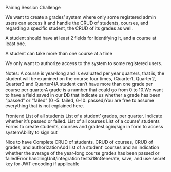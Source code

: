Pairing Session Challenge

We want to create a grades’ system where only some registered admin users can access it and handle the CRUD of students, courses, and regarding a specific student, the CRUD of its grades as well.

A student should have at least 2 fields for identifying it, and a course at least one.

A student can take more than one course at a time

We only want to authorize access to the system to some registered users.

Notes:
A course is year-long and is evaluated per year quarters, that is, the student will be examined on the course four times, (Quarter1, Quarter2, Quarter3 and Quarter4)A student can’t have more than one grade per course per quarterA grade is a number that could go from 0 to 10.We want to have a field saved in our DB that indicate us whether a grade has been “passed” or “failed” (0 -5: failed, 6-10: passed)You are free to assume everything that is not explained here.


Frontend
List of all students
List of a student’ grades, per quarter. Indicate whether it’s passed or failed.
List of all courses
List of a course’ students
Forms to create students, courses and gradesLogin/sign in form to access systemAbility to sign out

Nice to have
Complete CRUD of students, CRUD of courses, CRUD of grades, and authorizationAdd list of a student’ courses and an indication whether the average of the year-long course grades has been passed or failedError handlingUnit/integration testsi18nGenerate, save, and use secret key for JWT encoding if applicable